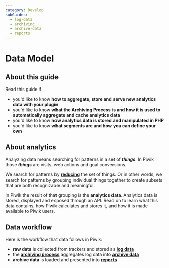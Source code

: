 ```yaml
---
category: Develop
subGuides:
  - log-data
  - archiving
  - archive-data
  - reports
---
```

# Data Model

## About this guide

Read this guide if

* you'd like to know **how to aggregate, store and serve new analytics data with your plugin**
* you'd like to know **what the Archiving Process is and how it is used to automatically aggregate and cache analytics data**
* you'd like to know **how analytics data is stored and manipulated in PHP**
* you'd like to know **what segments are and how you can define your own**

## About analytics

Analyzing data means searching for patterns in a set of _**things**_. In Piwik those **_things_** are visits, web actions and goal conversions.

We search for patterns by [**reducing**](http://en.wikipedia.org/wiki/Data_reduction) the set of things. Or in other words, we search for patterns by grouping individual things together to create subsets that are both recognizable and meaningful.

In Piwik the result of that grouping is the **analytics data**. Analytics data is stored, displayed and exposed through an API. Read on to learn what this data contains, how Piwik calculates and stores it, and how it is made available to Piwik users.

## Data workflow

Here is the workflow that data follows in Piwik:

- **raw data** is collected from trackers and stored as [**log data**](/guides/log-data)
- the [**archiving process**](/guides/archiving) aggregates log data into [**archive data**](/guides/archive-data)
- **archive data** is loaded and presented into [**reports**](/guides/reports)
